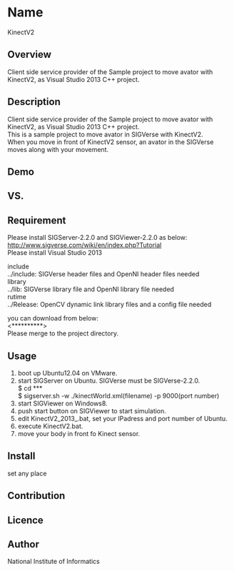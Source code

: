 Name  
====  
KinectV2  

## Overview  
 Client side service provider of the Sample project to move avator with KinectV2, as Visual Studio 2013 C++ project.  

## Description
 Client side service provider of the Sample project to move avator with KinectV2, as Visual Studio 2013 C++ project.  
 This is a sample project to move avator in SIGVerse with KinectV2.  
 When you move in front of KinectV2 sensor, an avator in the SIGVerse  
 moves along with your movement. 

## Demo  

## VS. 

## Requirement  
 Please install SIGServer-2.2.0 and SIGViewer-2.2.0 as below:  
 <http://www.sigverse.com/wiki/en/index.php?Tutorial>  
 Please install Visual Studio 2013  
   
 include  
 ../include: SIGVerse header files and OpenNI header files needed  
 library  
 ../lib: SIGVerse library file and OpenNI library file needed  
 rutime  
 ../Release: OpenCV dynamic link library files and a config file needed  

you can download from below:  
<**********>  
Please merge to the project directory.  
  
## Usage  
 1. boot up Ubuntu12.04 on VMware.  
 2. start SIGServer on Ubuntu. SIGVerse must be SIGVerse-2.2.0.  
   $ cd ***  
   $ sigserver.sh -w ./kinectWorld.xml(filename) -p 9000(port number)  
 3. start SIGViewer on Windows8.  
 4. push start button on SIGViewer to start simulation.  
 5. edit KinectV2_2013_.bat, set your IPadress and port number of Ubuntu.  
 6. execute KinectV2.bat.  
 7. move your body in front fo Kinect sensor.  
 
## Install
 set any place  

## Contribution  

## Licence  

## Author  
National Institute of Informatics  
 